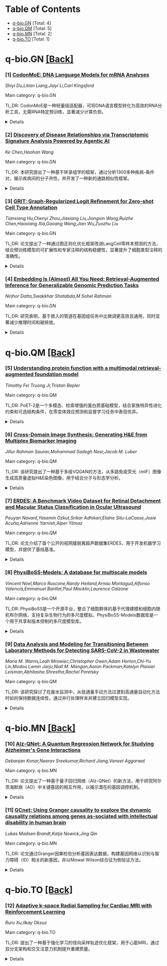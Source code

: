 <div id=toc></div>

# Table of Contents

- [q-bio.GN](#q-bio.GN) [Total: 4]
- [q-bio.QM](#q-bio.QM) [Total: 5]
- [q-bio.MN](#q-bio.MN) [Total: 2]
- [q-bio.TO](#q-bio.TO) [Total: 1]


<div id='q-bio.GN'></div>

# q-bio.GN [[Back]](#toc)

### [1] [CodonMoE: DNA Language Models for mRNA Analyses](https://arxiv.org/abs/2508.04739)
*Shiyi Du,Litian Liang,Jiayi Li,Carl Kingsford*

Main category: q-bio.GN

TL;DR: CodonMoE是一种轻量级适配器，可将DNA语言模型转化为高效的RNA分析工具，无需RNA特定预训练，显著减少计算负担。


<details>
  <summary>Details</summary>
Motivation: 解决基因组语言模型（gLMs）的效率问题，避免冗余基础设施或大规模多模态架构的需求。

Method: 提出CodonMoE（自适应混合密码子重构专家），通过轻量级适配器将DNA模型转化为RNA分析工具。

Result: 在四个RNA预测任务中，CodonMoE增强的DNA模型表现优于未修改版本，参数减少80%。

Conclusion: CodonMoE为统一基因组语言建模提供了高效路径，减少计算开销并保持性能优势。

Abstract: Genomic language models (gLMs) face a fundamental efficiency challenge:
either maintain separate specialized models for each biological modality (DNA
and RNA) or develop large multi-modal architectures. Both approaches impose
significant computational burdens - modality-specific models require redundant
infrastructure despite inherent biological connections, while multi-modal
architectures demand massive parameter counts and extensive cross-modality
pretraining. To address this limitation, we introduce CodonMoE (Adaptive
Mixture of Codon Reformative Experts), a lightweight adapter that transforms
DNA language models into effective RNA analyzers without RNA-specific
pretraining. Our theoretical analysis establishes CodonMoE as a universal
approximator at the codon level, capable of mapping arbitrary functions from
codon sequences to RNA properties given sufficient expert capacity. Across four
RNA prediction tasks spanning stability, expression, and regulation, DNA models
augmented with CodonMoE significantly outperform their unmodified counterparts,
with HyenaDNA+CodonMoE series achieving state-of-the-art results using 80%
fewer parameters than specialized RNA models. By maintaining sub-quadratic
complexity while achieving superior performance, our approach provides a
principled path toward unifying genomic language modeling, leveraging more
abundant DNA data and reducing computational overhead while preserving
modality-specific performance advantages.

</details>


### [2] [Discovery of Disease Relationships via Transcriptomic Signature Analysis Powered by Agentic AI](https://arxiv.org/abs/2508.04742)
*Ke Chen,Haohan Wang*

Main category: q-bio.GN

TL;DR: 本研究提出了一种基于转录组学的框架，通过分析1300多种疾病-条件对，揭示疾病间的分子共性，并开发了一种新的通路相似性框架。


<details>
  <summary>Details</summary>
Motivation: 现代疾病分类常忽略临床表现差异下的分子共性，本研究旨在通过转录组学方法揭示疾病间的潜在联系。

Method: 使用GenoMAS自动化AI系统分析疾病-条件对，开发通路相似性框架，整合多数据库富集分析。

Result: 构建的疾病相似网络揭示了已知共病和新的跨类别联系，并探索了共享通路的分子机制。

Conclusion: 研究提供了超越症状分类的功能假说，展示了生物基础AI在转录组分析中的潜力，并为罕见病治疗提供了新思路。

Abstract: Modern disease classification often overlooks molecular commonalities hidden
beneath divergent clinical presentations. This study introduces a
transcriptomics-driven framework for discovering disease relationships by
analyzing over 1300 disease-condition pairs using GenoMAS, a fully automated
agentic AI system. Beyond identifying robust gene-level overlaps, we develop a
novel pathway-based similarity framework that integrates multi-database
enrichment analysis to quantify functional convergence across diseases. The
resulting disease similarity network reveals both known comorbidities and
previously undocumented cross-category links. By examining shared biological
pathways, we explore potential molecular mechanisms underlying these
connections-offering functional hypotheses that go beyond symptom-based
taxonomies. We further show how background conditions such as obesity and
hypertension modulate transcriptomic similarity, and identify therapeutic
repurposing opportunities for rare diseases like autism spectrum disorder based
on their molecular proximity to better-characterized conditions. In addition,
this work demonstrates how biologically grounded agentic AI can scale
transcriptomic analysis while enabling mechanistic interpretation across
complex disease landscapes. All results are publicly accessible at
github.com/KeeeeChen/Pathway_Similarity_Network.

</details>


### [3] [GRIT: Graph-Regularized Logit Refinement for Zero-shot Cell Type Annotation](https://arxiv.org/abs/2508.04747)
*Tianxiang Hu,Chenyi Zhou,Jiaxiang Liu,Jiongxin Wang,Ruizhe Chen,Haoxiang Xia,Gaoang Wang,Jian Wu,Zuozhu Liu*

Main category: q-bio.GN

TL;DR: 论文提出了一种通过图正则化优化框架改进LangCell零样本预测的方法，结合预训练模型的可扩展性和专家注释的结构稳健性，显著提升了细胞类型注释的准确性。


<details>
  <summary>Details</summary>
Motivation: 单细胞RNA测序数据分析中，细胞类型注释是关键步骤，但现有方法如LangCell的零样本预测准确性不足，尤其是在不同细胞类型间的一致性较差。

Method: 提出了一种图正则化优化框架，通过任务特定的PCA-based k-NN图强制局部一致性，优化LangCell的零样本预测。

Result: 在14个数据集上验证，方法显著提升了零样本注释准确性，最高提升10%，且无需额外训练，模型无关。

Conclusion: 该方法是一种简单有效的插件，可增强自动化细胞类型注释的实践应用。

Abstract: Cell type annotation is a fundamental step in the analysis of single-cell RNA
sequencing (scRNA-seq) data. In practice, human experts often rely on the
structure revealed by principal component analysis (PCA) followed by
$k$-nearest neighbor ($k$-NN) graph construction to guide annotation. While
effective, this process is labor-intensive and does not scale to large
datasets. Recent advances in CLIP-style models offer a promising path toward
automating cell type annotation. By aligning scRNA-seq profiles with natural
language descriptions, models like LangCell enable zero-shot annotation. While
LangCell demonstrates decent zero-shot performance, its predictions remain
suboptimal, particularly in achieving consistent accuracy across all cell
types. In this paper, we propose to refine the zero-shot logits produced by
LangCell through a graph-regularized optimization framework. By enforcing local
consistency over the task-specific PCA-based k-NN graph, our method combines
the scalability of the pre-trained models with the structural robustness relied
upon in expert annotation. We evaluate our approach on 14 annotated human
scRNA-seq datasets from 4 distinct studies, spanning 11 organs and over 200,000
single cells. Our method consistently improves zero-shot annotation accuracy,
achieving accuracy gains of up to 10%. Further analysis showcase the mechanism
by which GRIT effectively propagates correct signals through the graph, pulling
back mislabeled cells toward more accurate predictions. The method is
training-free, model-agnostic, and serves as a simple yet effective plug-in for
enhancing automated cell type annotation in practice.

</details>


### [4] [Embedding Is (Almost) All You Need: Retrieval-Augmented Inference for Generalizable Genomic Prediction Tasks](https://arxiv.org/abs/2508.04757)
*Nirjhor Datta,Swakkhar Shatabda,M Sohel Rahman*

Main category: q-bio.GN

TL;DR: 研究表明，基于嵌入的管道在基因组任务中比微调更高效且通用，同时显著减少推理时间和碳排放。


<details>
  <summary>Details</summary>
Motivation: 探讨在基因组任务中是否必须进行任务特定的微调，寻找更高效且通用的替代方案。

Method: 使用预训练DNA语言模型的固定嵌入表示，结合轻量级分类器，与微调方法对比。

Result: 嵌入方法在不同数据分布下表现优于微调，推理时间减少10-20倍，碳排放显著降低。

Conclusion: 嵌入提取是一种更通用、高效且环保的替代方案，适用于多样化的基因组任务。

Abstract: Large pre-trained DNA language models such as DNABERT-2, Nucleotide
Transformer, and HyenaDNA have demonstrated strong performance on various
genomic benchmarks. However, most applications rely on expensive fine-tuning,
which works best when the training and test data share a similar distribution.
In this work, we investigate whether task-specific fine-tuning is always
necessary. We show that simple embedding-based pipelines that extract fixed
representations from these models and feed them into lightweight classifiers
can achieve competitive performance. In evaluation settings with different data
distributions, embedding-based methods often outperform fine-tuning while
reducing inference time by 10x to 20x. Our results suggest that embedding
extraction is not only a strong baseline but also a more generalizable and
efficient alternative to fine-tuning, especially for deployment in diverse or
unseen genomic contexts. For example, in enhancer classification, HyenaDNA
embeddings combined with zCurve achieve 0.68 accuracy (vs. 0.58 for
fine-tuning), with an 88% reduction in inference time and over 8x lower carbon
emissions (0.02 kg vs. 0.17 kg CO2). In non-TATA promoter classification,
DNABERT-2 embeddings with zCurve or GC content reach 0.85 accuracy (vs. 0.89
with fine-tuning) with a 22x lower carbon footprint (0.02 kg vs. 0.44 kg CO2).
These results show that embedding-based pipelines offer over 10x better carbon
efficiency while maintaining strong predictive performance. The code is
available here:
https://github.com/NIRJHOR-DATTA/EMBEDDING-IS-ALMOST-ALL-YOU-NEED.

</details>


<div id='q-bio.QM'></div>

# q-bio.QM [[Back]](#toc)

### [5] [Understanding protein function with a multimodal retrieval-augmented foundation model](https://arxiv.org/abs/2508.04724)
*Timothy Fei Truong Jr,Tristan Bepler*

Main category: q-bio.QM

TL;DR: PoET-2是一个多模态、检索增强的蛋白质基础模型，结合家族特异性进化约束和可选结构条件，在零变体效应预测和监督学习任务中表现优异。


<details>
  <summary>Details</summary>
Motivation: 现有蛋白质语言模型在结构预测方面表现良好，但在突变理解和功能预测方面仍有不足，需要改进。

Method: PoET-2采用分层Transformer编码器和双解码器架构，结合检索增强和多模态学习，支持生成和双向表示学习。

Result: PoET-2在零变体效应预测和监督学习任务中表现最佳，尤其在多突变和小数据集场景下。

Conclusion: 结合检索增强和多模态家族中心建模，能显著提升蛋白质基础模型的性能。

Abstract: Protein language models (PLMs) learn probability distributions over natural
protein sequences. By learning from hundreds of millions of natural protein
sequences, protein understanding and design capabilities emerge. Recent works
have shown that scaling these models improves structure prediction, but does
not seem to improve mutation understanding and representation quality for
protein function prediction. We introduce PoET-2, a multimodal,
retrieval-augmented protein foundation model that incorporates in-context
learning of family-specific evolutionary constraints with optional structure
conditioning to learn generative distributions over protein sequences. PoET-2
uses a hierarchical transformer encoder that is equivariant to sequence context
ordering and a dual decoder architecture with both causal and masked language
modeling objectives, allowing PoET-2 to operate in both fully generative and
bidirectional representation learning modes. PoET-2 achieves state-of-the-art
performance on zero-shot variant effect prediction, excelling at scoring
variants with multiple mutations and challenging indel mutations. In supervised
settings, PoET-2 embeddings outperform previous methods for learning
sequence-function relationships, especially with small datasets. This work
highlights the benefits of combining retrieval augmentation with multimodal,
family-centric modeling for advancing protein foundation models.

</details>


### [6] [Cross-Domain Image Synthesis: Generating H&E from Multiplex Biomarker Imaging](https://arxiv.org/abs/2508.04734)
*Jillur Rahman Saurav,Mohammad Sadegh Nasr,Jacob M. Luber*

Main category: q-bio.QM

TL;DR: 该研究提出了一种基于多级VQGAN的方法，从多路免疫荧光（mIF）图像生成高质量虚拟H&E染色图像，用于结合分子与形态学分析。


<details>
  <summary>Details</summary>
Motivation: 结合mIF的分子数据与H&E的形态学信息，以利用现有的H&E计算机辅助诊断工具分析分子数据。

Method: 使用多级VQGAN生成虚拟H&E染色图像，并与标准cGAN基线在结直肠癌数据集上进行比较。

Result: VQGAN生成的图像在下游任务（如核分割和组织分类）中表现优于cGAN，更接近真实H&E分析。

Conclusion: 多级VQGAN是生成科学有用虚拟染色的强大架构，为整合mIF数据到H&E分析流程提供了可行路径。

Abstract: While multiplex immunofluorescence (mIF) imaging provides deep,
spatially-resolved molecular data, integrating this information with the
morphological standard of Hematoxylin & Eosin (H&E) can be very important for
obtaining complementary information about the underlying tissue. Generating a
virtual H&E stain from mIF data offers a powerful solution, providing immediate
morphological context. Crucially, this approach enables the application of the
vast ecosystem of H&E-based computer-aided diagnosis (CAD) tools to analyze
rich molecular data, bridging the gap between molecular and morphological
analysis. In this work, we investigate the use of a multi-level
Vector-Quantized Generative Adversarial Network (VQGAN) to create high-fidelity
virtual H&E stains from mIF images. We rigorously evaluated our VQGAN against a
standard conditional GAN (cGAN) baseline on two publicly available colorectal
cancer datasets, assessing performance on both image similarity and functional
utility for downstream analysis. Our results show that while both architectures
produce visually plausible images, the virtual stains generated by our VQGAN
provide a more effective substrate for computer-aided diagnosis. Specifically,
downstream nuclei segmentation and semantic preservation in tissue
classification tasks performed on VQGAN-generated images demonstrate superior
performance and agreement with ground-truth analysis compared to those from the
cGAN. This work establishes that a multi-level VQGAN is a robust and superior
architecture for generating scientifically useful virtual stains, offering a
viable pathway to integrate the rich molecular data of mIF into established and
powerful H&E-based analytical workflows.

</details>


### [7] [ERDES: A Benchmark Video Dataset for Retinal Detachment and Macular Status Classification in Ocular Ultrasound](https://arxiv.org/abs/2508.04735)
*Pouyan Navard,Yasemin Ozkut,Srikar Adhikari,Elaine Situ-LaCasse,Josie Acuña,Adrienne Yarnish,Alper Yilmaz*

Main category: q-bio.QM

TL;DR: 论文介绍了首个公开的视网膜脱离超声数据集ERDES，用于开发机器学习模型，并提供了基线基准。


<details>
  <summary>Details</summary>
Motivation: 视网膜脱离（RD）需要及时干预，但超声图像解读缺乏专家资源，深度学习可自动化评估。

Method: 引入ERDES数据集，标注视网膜脱离及黄斑状态，使用时空卷积神经网络（CNN）进行基准测试。

Result: 提供了首个公开的视网膜脱离超声数据集及基线模型。

Conclusion: ERDES数据集和基线模型为开发机器学习辅助诊断视网膜脱离提供了基础。

Abstract: Retinal detachment (RD) is a vision-threatening condition that requires
timely intervention to preserve vision. Macular involvement -- whether the
macula is still intact (macula-intact) or detached (macula-detached) -- is the
key determinant of visual outcomes and treatment urgency. Point-of-care
ultrasound (POCUS) offers a fast, non-invasive, cost-effective, and accessible
imaging modality widely used in diverse clinical settings to detect RD.
However, ultrasound image interpretation is limited by a lack of expertise
among healthcare providers, especially in resource-limited settings. Deep
learning offers the potential to automate ultrasound-based assessment of RD.
However, there are no ML ultrasound algorithms currently available for clinical
use to detect RD and no prior research has been done on assessing macular
status using ultrasound in RD cases -- an essential distinction for surgical
prioritization. Moreover, no public dataset currently supports macular-based RD
classification using ultrasound video clips. We introduce Eye Retinal
DEtachment ultraSound, ERDES, the first open-access dataset of ocular
ultrasound clips labeled for (i) presence of retinal detachment and (ii)
macula-intact versus macula-detached status. The dataset is intended to
facilitate the development and evaluation of machine learning models for
detecting retinal detachment. We also provide baseline benchmarks using
multiple spatiotemporal convolutional neural network (CNN) architectures. All
clips, labels, and training code are publicly available at
https://osupcvlab.github.io/ERDES/.

</details>


### [8] [PhysiBoSS-Models: A database for multiscale models](https://arxiv.org/abs/2508.05550)
*Vincent Noel,Marco Ruscone,Randy Heiland,Arnau Montagud,Alfonso Valencia,Emmanuel Barillot,Paul Macklin,Laurence Calzone*

Main category: q-bio.QM

TL;DR: PhysiBoSS是一个开源平台，整合了细胞群体的基于代理建模和细胞内随机布尔网络，支持复杂生物行为的多尺度模拟。PhysiBoSS-Models数据库是一个用于共享和版本控制的多尺度模型库。


<details>
  <summary>Details</summary>
Motivation: 促进模型共享和版本控制，支持生物学研究中的模型重用、验证和基准测试。

Method: 通过简单的Python API和工具（如PhysiCell Studio）提供标准化访问，下载和模拟现有模型。

Result: 创建了一个经过验证的多尺度模型库，便于研究使用。

Conclusion: PhysiBoSS-Models通过标准化和简化模型访问，支持生物学研究的发展。

Abstract: PhysiBoSS is an open-source platform that integrates agent-based modeling of
cell populations with intracellular stochastic Boolean networks, enabling
multiscale simulations of complex biological behaviors. To promote model
sharing and versioning, we present the PhysiBoSS-Models database: a curated
repository for multiscale models built with PhysiBoSS. By providing a simple
Python API, PhysiBoSS-Models provides an easy way to download and simulate
preexisting models through tools such as PhysiCell Studio. By providing
standardized access to validated models, PhysiBoSS-Models facilitates reuse,
validation, and benchmarking, supporting research in biology.

</details>


### [9] [Data Analysis and Modeling for Transitioning Between Laboratory Methods for Detecting SARS-CoV-2 in Wastewater](https://arxiv.org/abs/2508.05594)
*Maria M. Warns,Leah Mrowiec,Christopher Owen,Adam Horton,Chi-Yu Lin,Modou Lamin Jarju,Niall M. Mangan,Aaron Packman,Katelyn Plaisier Leisman,Abhilasha Shrestha,Rachel Poretsky*

Main category: q-bio.QM

TL;DR: 该研究探讨了在废水监测中，从低通量手动方法过渡到高通量自动化方法时如何保持数据连续性，通过并行处理样本并建立回归模型实现。


<details>
  <summary>Details</summary>
Motivation: 废水监测是监测病原体（如SARS-CoV-2）的重要工具，但实验室方法的动态变化可能导致数据不连续。本研究旨在解决这一问题。

Method: 在过渡期间，并行使用低通量手动方法和高通量自动化方法处理废水样本，并通过回归模型关联两种方法的数据。

Result: 研究发现，通过去除异常值并使用对数-对数模型，可以在方法过渡期间保持数据连续性。

Conclusion: 研究证明，在方法过渡期间通过并行处理和适当建模，可以维持废水监测数据的连续性。

Abstract: Wastewater surveillance has proven to be a useful tool to monitor pathogens
such as SARS-CoV-2 as it is a nonintrusive way to survey the potential disease
burden of the population contributing to a sewershed. With the expansion of
this field since the beginning of the COVID-19 pandemic, laboratory methods to
process wastewater and quantify pathogen nucleic acid levels have improved as
technologies changed, efforts expanded in size and scope, and supply chain
issues were resolved. Maintaining data continuity is crucial for labs
undergoing method transitions to accurately assess infectious disease levels
over time and compare measured RNA concentrations to public health data.
Despite the dynamic nature of laboratory methods and the necessity to ensure
uninterrupted data, to our knowledge there has not been a study that unites two
datasets from different lab methods for pathogen quantification from
environmental samples. Here, we describe a lab transition from SARS-CoV-2 RNA
quantification using a low-throughput, manual filtration-based wastewater
concentration and RNA extraction followed by qPCR to a high-throughput,
automated magnetic bead-based concentration and extraction followed by dPCR.
During the two-month transition period, wastewater samples from across the
Chicago metropolitan area were processed with both methods in parallel. We
evaluated a variety of regression models to relate the RNA measurements from
both methods and found a log-log model was most appropriate after removing
outliers and discrepancy points to improve model performance. We also evaluated
the consequences of assigning values to samples that were below the detection
limit. Our study demonstrates that data continuity can be maintained throughout
a transition of laboratory methods if there is a sufficient period of overlap
between the methods for an appropriate model to be constructed to relate the
datasets.

</details>


<div id='q-bio.MN'></div>

# q-bio.MN [[Back]](#toc)

### [10] [Alz-QNet: A Quantum Regression Network for Studying Alzheimer's Gene Interactions](https://arxiv.org/abs/2508.04743)
*Debanjan Konar,Neerav Sreekumar,Richard Jiang,Vaneet Aggarwal*

Main category: q-bio.MN

TL;DR: 论文提出了一种基于量子回归网络（Alz-QNet）的新方法，用于研究阿尔茨海默病（AD）中关键基因的相互作用，以揭示潜在的基因调控机制。


<details>
  <summary>Details</summary>
Motivation: 阿尔茨海默病是一种多因素疾病，理解其基因间相互作用对治疗和诊断至关重要。

Method: 使用量子回归网络（Alz-QNet）分析关键基因（如APP、FGF14、YY1等）在AD进展中的相互作用，数据来自GSE138852数据库。

Result: 揭示了复杂的基因间相互作用，为AD的发病机制提供了新的见解，并可能帮助发现潜在的基因抑制剂或调控因子。

Conclusion: Alz-QNet为AD的基因表达治疗提供了新的研究工具和方向。

Abstract: Understanding the molecular-level mechanisms underpinning Alzheimer's disease
(AD) by studying crucial genes associated with the disease remains a challenge.
Alzheimer's, being a multifactorial disease, requires understanding the
gene-gene interactions underlying it for theranostics and progress. In this
article, a novel attempt has been made using a quantum regression to decode how
some crucial genes in the AD Amyloid Beta Precursor Protein ($APP$), Sterol
regulatory element binding transcription factor 14 ($FGF14$), Yin Yang 1
($YY1$), and Phospholipase D Family Member 3 ($PLD3$) etc. become influenced by
other prominent switching genes during disease progression, which may help in
gene expression-based therapy for AD. Our proposed Quantum Regression Network
(Alz-QNet) introduces a pioneering approach with insights from the
state-of-the-art Quantum Gene Regulatory Networks (QGRN) to unravel the gene
interactions involved in AD pathology, particularly within the Entorhinal
Cortex (EC), where early pathological changes occur. Using the proposed
Alz-QNet framework, we explore the interactions between key genes ($APP$,
$FGF14$, $YY1$, $EGR1$, $GAS7$, $AKT3$, $SREBF2$, and $PLD3$) within the CE
microenvironment of AD patients, studying genetic samples from the database
$GSE138852$, all of which are believed to play a crucial role in the
progression of AD. Our investigation uncovers intricate gene-gene interactions,
shedding light on the potential regulatory mechanisms that underlie the
pathogenesis of AD, which help us to find potential gene inhibitors or
regulators for theranostics.

</details>


### [11] [GCnet: Using Granger causality to explore the dynamic causality relations among genes as-sociated with intellectual disability in human brain](https://arxiv.org/abs/2508.05136)
*Lukas Madsen Brandt,Katja Nowick,Jing Qin*

Main category: q-bio.MN

TL;DR: 论文通过Granger因果检验分析基因表达数据，构建基因网络以识别与智力障碍（ID）相关的新基因，并以Mowat Wilson综合征为例验证方法。


<details>
  <summary>Details</summary>
Motivation: 智力障碍（ID）的分子机制尚不明确，基因表达模式与脑发育过程的动态关系研究有助于理解ID的病理基础。

Method: 将体外脑发育过程中的基因表达数据视为时间序列，应用Granger因果检验分析基因间动态依赖关系，构建基因表达网络并提取ID相关病理信息。

Result: 构建了Granger因果网络，识别出与Mowat Wilson综合征相关的新基因，并提供了优先级列表。

Conclusion: 该方法为理解ID的分子机制提供了新视角，并有助于发现潜在的治疗靶点。

Abstract: Intellectual disability (ID) is defined by an IQ under 70, in addition to
deficits in two or more adaptive behaviors that affect everyday living.
Throughout history, individuals with ID have often been margin-alized from
society and continue to suffer significantly even in modern times. A varying
proportion of ID cases are attributable to genetic causes. Identifying the
causal relation among these ID-associated genes and their gene expression
pattern during brain development process would gain us a better understanding
of the molecular basis of ID. In this paper, we interpret gene expression data
collected at different time points during the in vitro brain development
process as time series and further introduce Granger causality test to evaluate
the dynamic dependence relations among genes. These evaluations are used as
input to construct gene expression network and extract the pathological
information associated to ID including identi-fying new genes that can be
critically related to the disease. To demonstrate our methods, we pro-vide a
priority list of new genes that are most likely associated with Mowat Wilson
Syndrome via monitoring the community structure of ZEB2 in our Granger
causality network constructed based on the Kutsche dataset (Kutsche, et al.,
2018).

</details>


<div id='q-bio.TO'></div>

# q-bio.TO [[Back]](#toc)

### [12] [Adaptive k-space Radial Sampling for Cardiac MRI with Reinforcement Learning](https://arxiv.org/abs/2508.04727)
*Ruru Xu,Ilkay Oksuz*

Main category: q-bio.TO

TL;DR: 提出了一种基于强化学习的径向采样轨迹优化框架，用于心脏MRI，通过双分支架构和交叉注意力机制提升重建质量。


<details>
  <summary>Details</summary>
Motivation: 探索强化学习在非笛卡尔轨迹优化中的潜力，以平衡MRI的采集速度与图像质量。

Method: 采用双分支架构联合处理k空间和图像域信息，结合交叉注意力机制和黄金比例采样策略。

Result: 实验表明，该方法能学习最优径向采样策略，并在多加速因子下提升重建质量。

Conclusion: 该强化学习框架在心脏MRI中表现出色，优于传统方法。

Abstract: Accelerated Magnetic Resonance Imaging (MRI) requires careful optimization of
k-space sampling patterns to balance acquisition speed and image quality. While
recent advances in deep learning have shown promise in optimizing Cartesian
sampling, the potential of reinforcement learning (RL) for non-Cartesian
trajectory optimization remains largely unexplored. In this work, we present a
novel RL framework for optimizing radial sampling trajectories in cardiac MRI.
Our approach features a dual-branch architecture that jointly processes k-space
and image-domain information, incorporating a cross-attention fusion mechanism
to facilitate effective information exchange between domains. The framework
employs an anatomically-aware reward design and a golden-ratio sampling
strategy to ensure uniform k-space coverage while preserving cardiac structural
details. Experimental results demonstrate that our method effectively learns
optimal radial sampling strategies across multiple acceleration factors,
achieving improved reconstruction quality compared to conventional approaches.
Code available: https://github.com/Ruru-Xu/RL-kspace-Radial-Sampling

</details>

